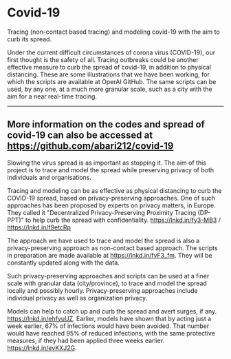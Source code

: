# Covid-19
Tracing (non-contact based tracing) and modeling covid-19 with the aim to curb its spread.

Under the current difficult circumstances of corona virus (COVID-19), our first thought is the safety of all.  ​Tracing outbreaks could be another effective measure to curb the spread of covid-19, in addition to physical distancing. These are some illustrations that we have been working, for which the scripts are available at OperAI GitHub. The same scripts can be used, by any one, at a much more granular scale, such as a city with the aim for a near real-time tracing.

---------------
More information on the codes and spread of covid-19 can also be accessed at https://github.com/abari212/covid-19
---------------
Slowing the virus spread is as important as stopping it. The aim of this project is to trace and model the spread while preserving privacy of both individuals and organisations.

Tracing and modeling can be as effective as physical distancing to curb the COVID-19 spread, based on privacy-preserving approaches. One of such approaches has been proposed by experts on privacy matters, in Europe. They called it "Decentralized Privacy-Preserving Proximity Tracing (DP-PPT)" to help curb the spread with confidentiality. https://lnkd.in/fy3-MB3 / https://lnkd.in/f9etcRp

The approach we have used to trace and model the spread is also a privacy-preserving approach as non-contact based approach. The scripts in preparation are made available at https://lnkd.in/fvF3_fm. They will be constantly updated along with the data.

Such privacy-preserving approaches and scripts can be used at a finer scale with granular data (city/province), to trace and model the spread locally and possibly hourly. Privacy-preserving approaches include individual privacy as well as organization privacy.

Models can help to catch up and curb the spread and avert surges, if any. https://lnkd.in/ehfyuUZ. Earlier, models have shown that by acting just a week earlier, 67% of infections would have been avoided. That number would have reached 95% of reduced infections, with the same protective measures, if they had been applied three weeks earlier. https://lnkd.in/evKXJ2G. 


